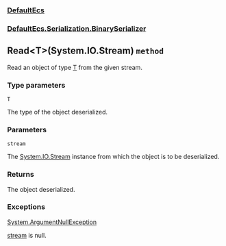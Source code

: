 ### [DefaultEcs](./DefaultEcs.md 'DefaultEcs')
### [DefaultEcs.Serialization.BinarySerializer](./DefaultEcs-Serialization-BinarySerializer.md 'DefaultEcs.Serialization.BinarySerializer')
## Read&lt;T&gt;(System.IO.Stream) `method`
Read an object of type [T](./DefaultEcs-Serialization-BinarySerializer-Read-T-(System-IO-Stream).md#T 'T') from the given stream.
### Type parameters

<a name='DefaultEcs-Serialization-BinarySerializer-Read-T-(System-IO-Stream)-T'></a>
`T`

The type of the object deserialized.
### Parameters

<a name='DefaultEcs-Serialization-BinarySerializer-Read-T-(System-IO-Stream)-stream'></a>
`stream`

The [System.IO.Stream](https://docs.microsoft.com/en-us/dotnet/api/System.IO.Stream 'System.IO.Stream') instance from which the object is to be deserialized.
### Returns
The object deserialized.
### Exceptions

[System.ArgumentNullException](https://docs.microsoft.com/en-us/dotnet/api/System.ArgumentNullException 'System.ArgumentNullException')

[stream](#DefaultEcs-Serialization-BinarySerializer-Read-T-(System-IO-Stream)-stream 'DefaultEcs.Serialization.BinarySerializer.Read&lt;T&gt;(System.IO.Stream).stream') is null.
